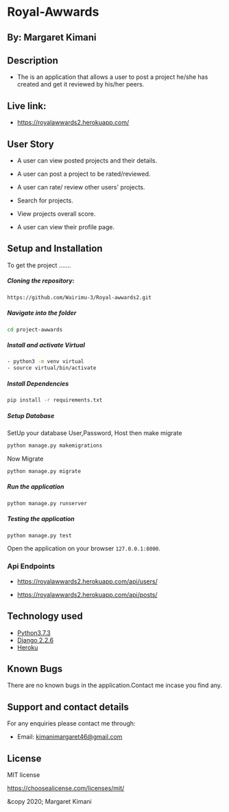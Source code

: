 # Royal-Awwards

## By: Margaret Kimani

## Description
+ The is an application that allows a user to post a project he/she has created and get it reviewed by his/her peers.

## Live link:

+ https://royalawwards2.herokuapp.com/

## User Story  
  
+ A user can view posted projects and their details. 

- A user can post a project to be rated/reviewed. 

+ A user can rate/ review other users' projects.

- Search for projects.

+ View projects overall score.

- A user can view their profile page.  

  
## Setup and Installation  
To get the project .......  

##### Cloning the repository:  
 ```bash 
 https://github.com/Wairimu-3/Royal-awwards2.git
```
##### Navigate into the folder
 ```bash 
cd project-awwards
```
##### Install and activate Virtual  
 ```bash 
- python3 -m venv virtual
- source virtual/bin/activate  
```  
##### Install Dependencies  
 ```bash 
 pip install -r requirements.txt 
```  
##### Setup Database  
SetUp your database User,Password, Host then make migrate  
 ```bash 
python manage.py makemigrations
 ``` 
  Now Migrate  
 ```bash 
 python manage.py migrate 
```
##### Run the application  
 ```bash 
 python manage.py runserver 
``` 
##### Testing the application  
 ```bash 
 python manage.py test 
```
Open the application on your browser `127.0.0.1:8000`.  

 ### Api Endpoints
 * https://royalawwards2.herokuapp.com/api/users/

 * https://royalawwards2.herokuapp.com/api/posts/

## Technology used  
  
* [Python3.7.3](https://www.python.org/)  
* [Django 2.2.6](https://docs.djangoproject.com/en/2.2/) 
* [Heroku](https://heroku.com)  
  
## Known Bugs
There are no known bugs in the application.Contact me incase you find any.

## Support and contact details
For any enquiries please contact me through:

+ Email: kimanimargaret46@gmail.com

## License
MIT license

https://choosealicense.com/licenses/mit/

&copy 2020; Margaret Kimani